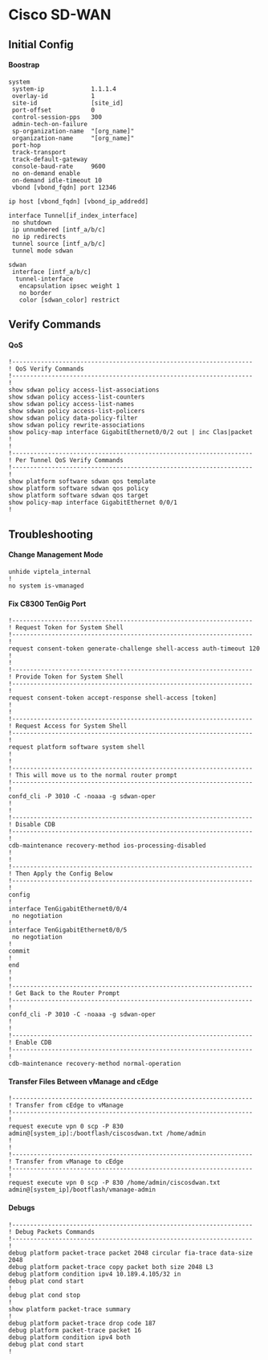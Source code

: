 # Cisco SD-WAN

## Initial Config

#### Boostrap
    system
     system-ip             1.1.1.4
     overlay-id            1
     site-id               [site_id]
     port-offset           0
     control-session-pps   300
     admin-tech-on-failure
     sp-organization-name  "[org_name]"
     organization-name     "[org_name]"
     port-hop
     track-transport
     track-default-gateway
     console-baud-rate     9600
     no on-demand enable
     on-demand idle-timeout 10
     vbond [vbond_fqdn] port 12346
    
    ip host [vbond_fqdn] [vbond_ip_addredd]
    
    interface Tunnel[if_index_interface]
     no shutdown
     ip unnumbered [intf_a/b/c]
     no ip redirects
     tunnel source [intf_a/b/c]
     tunnel mode sdwan
    
    sdwan
     interface [intf_a/b/c]
      tunnel-interface
       encapsulation ipsec weight 1
       no border
       color [sdwan_color] restrict

## Verify Commands

#### QoS

    !-------------------------------------------------------------------
    ! QoS Verify Commands
    !-------------------------------------------------------------------
    !
    show sdwan policy access-list-associations
    show sdwan policy access-list-counters
    show sdwan policy access-list-names
    show sdwan policy access-list-policers
    show sdwan policy data-policy-filter
    show sdwan policy rewrite-associations
    show policy-map interface GigabitEthernet0/0/2 out | inc Clas|packet
    !
    !
    !-------------------------------------------------------------------
    ! Per Tunnel QoS Verify Commands
    !-------------------------------------------------------------------
    !
    show platform software sdwan qos template
    show platform software sdwan qos policy
    show platform software sdwan qos target
    show policy-map interface GigabitEthernet 0/0/1
    !
    
    
## Troubleshooting

#### Change Management Mode

    unhide viptela_internal
    !
    no system is-vmanaged

#### Fix C8300 TenGig Port

    !-------------------------------------------------------------------
    ! Request Token for System Shell
    !-------------------------------------------------------------------
    !
    request consent-token generate-challenge shell-access auth-timeout 120
    !
    !
    !-------------------------------------------------------------------
    ! Provide Token for System Shell
    !-------------------------------------------------------------------
    !
    request consent-token accept-response shell-access [token]
    !
    !
    !-------------------------------------------------------------------
    ! Request Access for System Shell
    !-------------------------------------------------------------------
    !
    request platform software system shell
    !
    !
    !-------------------------------------------------------------------
    ! This will move us to the normal router prompt
    !-------------------------------------------------------------------
    !
    confd_cli -P 3010 -C -noaaa -g sdwan-oper
    !
    !
    !-------------------------------------------------------------------
    ! Disable CDB
    !-------------------------------------------------------------------
    !
    cdb-maintenance recovery-method ios-processing-disabled
    !
    !
    !-------------------------------------------------------------------
    ! Then Apply the Config Below
    !-------------------------------------------------------------------
    !
    config
    !
    interface TenGigabitEthernet0/0/4
     no negotiation
    !
    interface TenGigabitEthernet0/0/5
     no negotiation
    ! 
    commit
    !
    end
    !
    !
    !-------------------------------------------------------------------
    ! Get Back to the Router Prompt
    !-------------------------------------------------------------------
    !
    confd_cli -P 3010 -C -noaaa -g sdwan-oper
    !
    !
    !-------------------------------------------------------------------
    ! Enable CDB
    !-------------------------------------------------------------------
    ! 
    cdb-maintenance recovery-method normal-operation


#### Transfer Files Between vManage and cEdge

    !-------------------------------------------------------------------
    ! Transfer from cEdge to vManage
    !-------------------------------------------------------------------
    !
    request execute vpn 0 scp -P 830 admin@[system_ip]:/bootflash/ciscosdwan.txt /home/admin
    !
    !
    !-------------------------------------------------------------------
    ! Transfer from vManage to cEdge
    !-------------------------------------------------------------------
    !
    request execute vpn 0 scp -P 830 /home/admin/ciscosdwan.txt admin@[system_ip]/bootflash/vmanage-admin

#### Debugs
    
    !-------------------------------------------------------------------
    ! Debug Packets Commands
    !-------------------------------------------------------------------
    !
    debug platform packet-trace packet 2048 circular fia-trace data-size 2048
    debug platform packet-trace copy packet both size 2048 L3
    debug platform condition ipv4 10.189.4.105/32 in
    debug plat cond start
    !
    debug plat cond stop
    !
    show platform packet-trace summary
    !
    debug platform packet-trace drop code 187
    debug platform packet-trace packet 16
    debug platform condition ipv4 both
    debug plat cond start
    !

